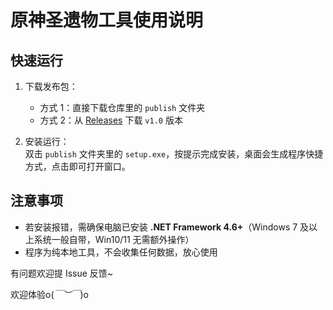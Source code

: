 
# 原神圣遗物工具使用说明  

## 快速运行  
1. 下载发布包：  
   - 方式 1：直接下载仓库里的 `publish` 文件夹  
   - 方式 2：从 [Releases](https://github.com/ying-jun-wei-wu-de-majiale/genshintool/releases) 下载 `v1.0` 版本  

2. 安装运行：  
   双击 `publish` 文件夹里的 `setup.exe`，按提示完成安装，桌面会生成程序快捷方式，点击即可打开窗口。  


## 注意事项  
- 若安装报错，需确保电脑已安装 **.NET Framework 4.6+**（Windows 7 及以上系统一般自带，Win10/11 无需额外操作）  
- 程序为纯本地工具，不会收集任何数据，放心使用  

有问题欢迎提 Issue 反馈~

欢迎体验o(*￣︶￣*)o
